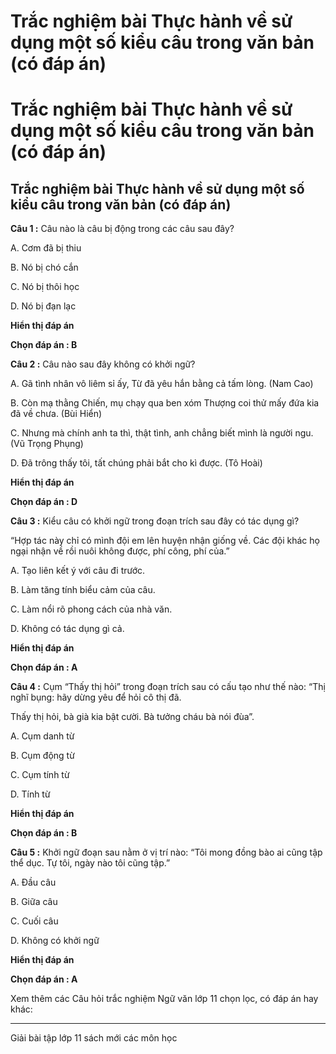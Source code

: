 # Trắc nghiệm bài Thực hành về sử dụng một số kiểu câu trong văn bản (có đáp án)

# Trắc nghiệm bài Thực hành về sử dụng một số kiểu câu trong văn bản (có đáp án)

## Trắc nghiệm bài Thực hành về sử dụng một số kiểu câu trong văn bản (có đáp án)

**Câu 1 :** Câu nào là câu bị động trong các câu sau đây? 

A. Cơm đã bị thiu 

B. Nó bị chó cắn

C. Nó bị thôi học 

D. Nó bị đạn lạc 

**Hiển thị đáp án**

**Chọn đáp án : B**

**Câu 2 :** Câu nào sau đây không có khởi ngữ? 

A. Gã tình nhân vô liêm sỉ ấy, Từ đã yêu hắn bằng cả tấm lòng. (Nam Cao) 

B. Còn mạ thằng Chiến, mụ chạy qua ben xóm Thượng coi thử mấy đứa kia đã về chưa. (Bùi Hiển) 

C. Nhưng mà chính anh ta thì, thật tình, anh chẳng biết mình là người ngu. (Vũ Trọng Phụng) 

D. Đã trông thấy tôi, tất chúng phải bắt cho kì được. (Tô Hoài) 

**Hiển thị đáp án**

**Chọn đáp án : D**

**Câu 3 :** Kiểu câu có khởi ngữ trong đoạn trích sau đây có tác dụng gì? 

“Hợp tác này chỉ có mình đội em lên huyện nhận giống về. Các đội khác họ ngại nhận về rồi nuôi không được, phí công, phí của.” 

A. Tạo liên kết ý với câu đi trước. 

B. Làm tăng tính biểu cảm của câu. 

C. Làm nổi rõ phong cách của nhà văn. 

D. Không có tác dụng gì cả.

**Hiển thị đáp án**

**Chọn đáp án : A**

**Câu 4 :** Cụm “Thấy thị hỏi” trong đoạn trích sau có cấu tạo như thế nào: “Thị nghĩ bụng: hãy dừng yêu để hỏi cô thị đã. 

Thấy thị hỏi, bà già kia bật cười. Bà tưởng cháu bà nói đùa”.

A. Cụm danh từ 

B. Cụm động từ 

C. Cụm tính từ 

D. Tính từ

**Hiển thị đáp án**

**Chọn đáp án : B**

**Câu 5 :** Khởi ngữ đoạn sau nằm ở vị trí nào: “Tôi mong đồng bào ai cũng tập thể dục. Tự tôi, ngày nào tôi cũng tập.” 

A. Đầu câu 

B. Giữa câu 

C. Cuối câu 

D. Không có khởi ngữ

**Hiển thị đáp án**

**Chọn đáp án : A**

Xem thêm các Câu hỏi trắc nghiệm Ngữ văn lớp 11 chọn lọc, có đáp án hay khác:

* * *

Giải bài tập lớp 11 sách mới các môn học
